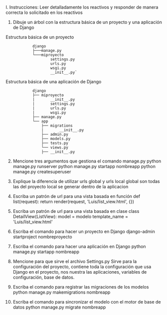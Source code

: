 I. Instrucciones:
Leer detalladamente los reactivos y responder de manera correcta lo solicitado en los
reactivos


1. Dibuje un árbol con la estructura básica de un proyecto y una aplicación de Django

Estructura básica de un proyecto

                django
                ├───manage.py
                └───miproyecto
                        settings.py
                        urls.py
                        wsgi.py
                        __init__.py`

Estructura básica de una aplicación de Django

                django
                ├── miproyecto
                |       __init__.py
                |       settings.py
                |       urls.py
                |       wsgi.py
                ├── manage.py
                └── app
                    ├── migrations
                    |       __init__.py
                    ├── admin.py
                    ├── models.py
                    ├── tests.py
                    └── views.py    
                    ├── __init__.py


2. Mencione tres argumentos que gestiona el comando manage.py
python manage.py runserver
python manage.py startapp nombreapp
python manage.py createsuperuser

3. Explique la diferencia de utilizar urls global y urls local
global son todas las del proyecto
local se generar dentro de la aplicacion

4. Escriba un patrón de url para una vista basada en función
def list(request):
        return render(request, 'Luis/list_view.html', {})

5. Escriba un patrón de url para una vista basada en clase
class DetailView(ListView):
    model = modelo
    template_name = 'Luis/list_view.html'

6. Escriba el comando para hacer un proyecto en Django
django-admin startproject nombreproyecto

7. Escriba el comando para hacer una aplicación en Django
python manage.py startapp nombreapp

8. Mencione para que sirve el archivo Settings.py
Sirve para la configuración del proyecto, contiene toda la configuración que usa Django en el proyecto, nos nuestra las aplicaciones, variables de configuración, base de datos.

9. Escriba el comando para registrar las migraciones de los modelos
python manage.py makemigrations nombreapp

10. Escriba el comando para sincronizar el modelo con el motor de base de datos
python manage.py migrate nombreapp
